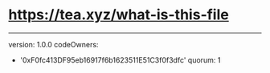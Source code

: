 # https://tea.xyz/what-is-this-file
---
version: 1.0.0
codeOwners:
  - '0xF0fc413DF95eb16917f6b1623511E51C3f0f3dfc'
quorum: 1

